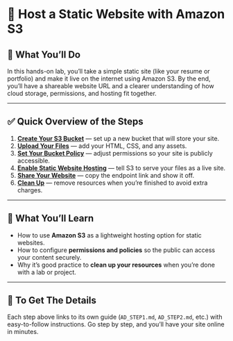 # 🚀 Host a Static Website with Amazon S3

## 🎯 What You’ll Do
In this hands-on lab, you’ll take a simple static site (like your resume or portfolio) and make it live on the internet using Amazon S3. By the end, you’ll have a shareable website URL and a clearer understanding of how cloud storage, permissions, and hosting fit together.  

---

## ✅ Quick Overview of the Steps

1. [**Create Your S3 Bucket**](AD_STEP1.md) — set up a new bucket that will store your site.  
2. [**Upload Your Files**](AD_STEP2.md) — add your HTML, CSS, and any assets.  
3. [**Set Your Bucket Policy**](AD_STEP3.md) — adjust permissions so your site is publicly accessible.  
4. [**Enable Static Website Hosting**](AD_STEP4.md) — tell S3 to serve your files as a live site.  
5. [**Share Your Website**](AD_STEP5.md) — copy the endpoint link and show it off.  
6. [**Clean Up**](AD_STEP6.md) — remove resources when you’re finished to avoid extra charges.  

---

## 🧠 What You’ll Learn

- How to use **Amazon S3** as a lightweight hosting option for static websites.  
- How to configure **permissions and policies** so the public can access your content securely.  
- Why it’s good practice to **clean up your resources** when you’re done with a lab or project.  

---

## 💬 To Get The Details

Each step above links to its own guide (`AD_STEP1.md`, `AD_STEP2.md`, etc.) with easy-to-follow instructions. Go step by step, and you’ll have your site online in minutes.  
